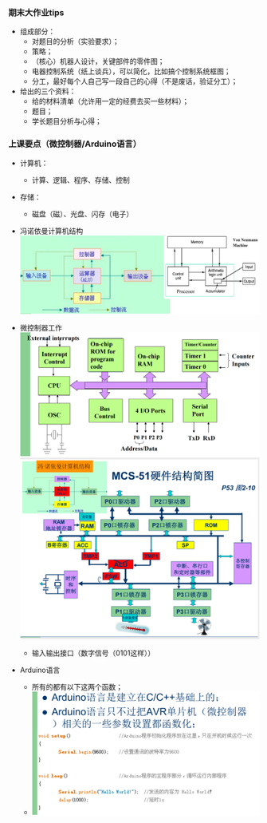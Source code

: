 ### 期末大作业tips
- 组成部分：
  - 对题目的分析（实验要求）；
  - 策略；
  - （核心）机器人设计，关键部件的零件图；
  - 电器控制系统（纸上谈兵），可以简化，比如搞个控制系统框图；
  - 分工，最好每个人自己写一段自己的心得（不是废话，验证分工）；
- 给出的三个资料：
  - 给的材料清单（允许用一定的经费去买一些材料）；
  - 题目；
  - 学长题目分析与心得；

### 上课要点（微控制器/Arduino语言）
- 计算机：
  - 计算、逻辑、程序、存储、控制
- 存储：
  - 磁盘（磁）、光盘、闪存（电子）
- 冯诺依曼计算机结构![image-20230306083724925](../img/test/202303060837437.png)

- 微控制器工作![image-20230306083826042](../img/test/202303060838064.png)![image-20230306084825175](../img/test/202303060848204.png)
  - 输入输出接口（数字信号（0101这样））

- Arduino语言
  - 所有的都有以下这两个函数；
  - ![image-20230306085923778](../img/test/202303060859810.png)

